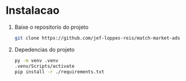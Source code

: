 # Instalacao

1. Baixe o repositorio do projeto

    ```bash
    git clone https://github.com/jef-loppes-reis/match-market-ads
    ```

2. Depedencias do projeto

    ```bash
    py -m venv .venv
    .venv/Scripts/activate
    pip install -r ./requirements.txt
    ```
